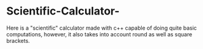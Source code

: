 # Scientific-Calculator-
Here is a "scientific" calculator made with c++ capable of doing quite basic computations, however, it also takes into account round as well as square brackets.
